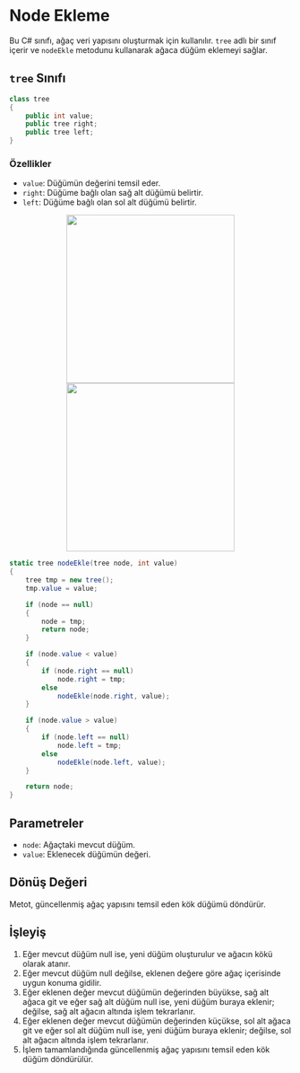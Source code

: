 # Node Ekleme

Bu C# sınıfı, ağaç veri yapısını oluşturmak için kullanılır. `tree` adlı bir sınıf içerir ve `nodeEkle` metodunu kullanarak ağaca düğüm eklemeyi sağlar.

## `tree` Sınıfı

```csharp
class tree
{
    public int value;
    public tree right;
    public tree left;
}
```

### Özellikler

- `value`: Düğümün değerini temsil eder.
- `right`: Düğüme bağlı olan sağ alt düğümü belirtir.
- `left`: Düğüme bağlı olan sol alt düğümü belirtir.

<div align="center" margin='6'>
    <img src="https://github.com/yasir723/node-ekle/assets/111686779/b8e51378-3ad1-4dac-bd43-6d5b1424b258.png" width="300">
    <img src="https://github.com/yasir723/node-ekle/assets/111686779/a5c1923f-691c-4377-bf69-636388a4ddff.png" width="300">
</div>


```csharp
static tree nodeEkle(tree node, int value)
{
    tree tmp = new tree();
    tmp.value = value;

    if (node == null)
    {
        node = tmp;
        return node;
    }

    if (node.value < value)
    {
        if (node.right == null)
            node.right = tmp;
        else
            nodeEkle(node.right, value);
    }

    if (node.value > value)
    {
        if (node.left == null)
            node.left = tmp;
        else
            nodeEkle(node.left, value);
    }

    return node;
}
```

## Parametreler

- `node`: Ağaçtaki mevcut düğüm.
- `value`: Eklenecek düğümün değeri.

## Dönüş Değeri

Metot, güncellenmiş ağaç yapısını temsil eden kök düğümü döndürür.

## İşleyiş

1. Eğer mevcut düğüm null ise, yeni düğüm oluşturulur ve ağacın kökü olarak atanır.
2. Eğer mevcut düğüm null değilse, eklenen değere göre ağaç içerisinde uygun konuma gidilir.
3. Eğer eklenen değer mevcut düğümün değerinden büyükse, sağ alt ağaca git ve eğer sağ alt düğüm null ise, yeni düğüm buraya eklenir; değilse, sağ alt ağacın altında işlem tekrarlanır.
4. Eğer eklenen değer mevcut düğümün değerinden küçükse, sol alt ağaca git ve eğer sol alt düğüm null ise, yeni düğüm buraya eklenir; değilse, sol alt ağacın altında işlem tekrarlanır.
5. İşlem tamamlandığında güncellenmiş ağaç yapısını temsil eden kök düğüm döndürülür.
